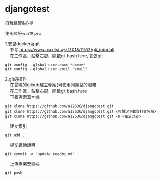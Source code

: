 # djangotest
自我練習&心得

使用環境win10 pro

1.安裝docker及git  
&nbsp;&nbsp;&nbsp;&nbsp;參考 https://www.maxlist.xyz/2018/11/02/git_tutorial/  
&nbsp;&nbsp;&nbsp;&nbsp;在工作區，點擊右鍵，開啟git bash here, 設定git  
```
git config --global user.name "usrer"  
git config --global user.email "email"  
```

2.git的操作  
&nbsp;&nbsp;&nbsp;&nbsp;在雲端的github建立專案(可使用同類型的服務)  
&nbsp;&nbsp;&nbsp;&nbsp;在工作區，點擊右鍵，開啟git bash here  
&nbsp;&nbsp;&nbsp;&nbsp;下載專案至本機  
```
git clone https://github.com/a12636/djangotest.git  
git clone https://github.com/a12636/djangotest.git <可設定下載資料夾名稱>  
git clone https://github.com/a12636/djangotest.git -b <指定分支>  
```
&nbsp;&nbsp;&nbsp;&nbsp;建立索引  
```
git add .  
```
&nbsp;&nbsp;&nbsp;&nbsp;提交異動說明  
```
git commit -m "update readme.md"  
```
&nbsp;&nbsp;&nbsp;&nbsp;上傳專案至雲端  
```
git push  
```
